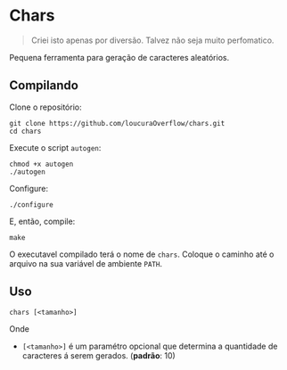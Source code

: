 # Chars

> Criei isto apenas por diversão. Talvez não seja muito perfomatico.

Pequena ferramenta para geração de caracteres aleatórios.

## Compilando

Clone o repositório:

```
git clone https://github.com/loucuraOverflow/chars.git
cd chars
```

Execute o script `autogen`:

```
chmod +x autogen
./autogen
```

Configure:

```
./configure
```

E, então, compile:

```
make
```

O executavel compilado terá o nome de `chars`. Coloque o caminho até o arquivo na sua variável de ambiente `PATH`.


## Uso

```
chars [<tamanho>]
```

Onde
+ `[<tamanho>]` é um paramétro opcional que determina a quantidade de caracteres á serem gerados. (**padrão**: 10)
